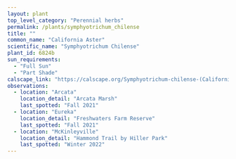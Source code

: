 ```yaml
---
layout: plant                                                              
top_level_category: "Perennial herbs"
permalink: /plants/symphyotrichum_chilense
title: ""
common_name: "California Aster"
scientific_name: "Symphyotrichum Chilense"
plant_id: 6824b
sun_requirements:
  - "Full Sun"
  - "Part Shade"
calscape_link: "https://calscape.org/Symphyotrichum-chilense-(California-Aster)"
observations: 
  - location: "Arcata"
    location_detail: "Arcata Marsh"
    last_spotted: "Fall 2021"
  - location: "Eureka"
    location_detail: "Freshwaters Farm Reserve"
    last_spotted: "Fall 2021"
  - location: "McKinleyville"
    location_detail: "Hammond Trail by Hiller Park" 
    last_spotted: "Winter 2022"
---
```


